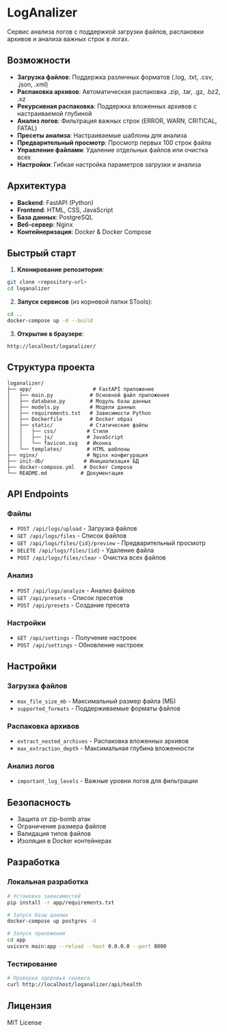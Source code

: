 # LogAnalizer

Сервис анализа логов с поддержкой загрузки файлов, распаковки архивов и анализа важных строк в логах.

## Возможности

- **Загрузка файлов**: Поддержка различных форматов (.log, .txt, .csv, .json, .xml)
- **Распаковка архивов**: Автоматическая распаковка .zip, .tar, .gz, .bz2, .xz
- **Рекурсивная распаковка**: Поддержка вложенных архивов с настраиваемой глубиной
- **Анализ логов**: Фильтрация важных строк (ERROR, WARN, CRITICAL, FATAL)
- **Пресеты анализа**: Настраиваемые шаблоны для анализа
- **Предварительный просмотр**: Просмотр первых 100 строк файла
- **Управление файлами**: Удаление отдельных файлов или очистка всех
- **Настройки**: Гибкая настройка параметров загрузки и анализа

## Архитектура

- **Backend**: FastAPI (Python)
- **Frontend**: HTML, CSS, JavaScript
- **База данных**: PostgreSQL
- **Веб-сервер**: Nginx
- **Контейнеризация**: Docker & Docker Compose

## Быстрый старт

1. **Клонирование репозитория**:
```bash
git clone <repository-url>
cd loganalizer
```

2. **Запуск сервисов** (из корневой папки STools):
```bash
cd ..
docker-compose up -d --build
```

3. **Открытие в браузере**:
```
http://localhost/loganalizer/
```

## Структура проекта

```
loganalizer/
├── app/                    # FastAPI приложение
│   ├── main.py            # Основной файл приложения
│   ├── database.py        # Модуль базы данных
│   ├── models.py          # Модели данных
│   ├── requirements.txt   # Зависимости Python
│   ├── Dockerfile         # Docker образ
│   ├── static/            # Статические файлы
│   │   ├── css/          # Стили
│   │   ├── js/           # JavaScript
│   │   └── favicon.svg   # Иконка
│   └── templates/        # HTML шаблоны
├── nginx/                # Nginx конфигурация
├── init-db/             # Инициализация БД
├── docker-compose.yml   # Docker Compose
└── README.md           # Документация
```

## API Endpoints

### Файлы
- `POST /api/logs/upload` - Загрузка файлов
- `GET /api/logs/files` - Список файлов
- `GET /api/logs/files/{id}/preview` - Предварительный просмотр
- `DELETE /api/logs/files/{id}` - Удаление файла
- `POST /api/logs/files/clear` - Очистка всех файлов

### Анализ
- `POST /api/logs/analyze` - Анализ файлов
- `GET /api/presets` - Список пресетов
- `POST /api/presets` - Создание пресета

### Настройки
- `GET /api/settings` - Получение настроек
- `POST /api/settings` - Обновление настроек

## Настройки

### Загрузка файлов
- `max_file_size_mb` - Максимальный размер файла (МБ)
- `supported_formats` - Поддерживаемые форматы файлов

### Распаковка архивов
- `extract_nested_archives` - Распаковка вложенных архивов
- `max_extraction_depth` - Максимальная глубина вложенности

### Анализ логов
- `important_log_levels` - Важные уровни логов для фильтрации

## Безопасность

- Защита от zip-bomb атак
- Ограничение размера файлов
- Валидация типов файлов
- Изоляция в Docker контейнерах

## Разработка

### Локальная разработка
```bash
# Установка зависимостей
pip install -r app/requirements.txt

# Запуск базы данных
docker-compose up postgres -d

# Запуск приложения
cd app
uvicorn main:app --reload --host 0.0.0.0 --port 8000
```

### Тестирование
```bash
# Проверка здоровья сервиса
curl http://localhost/loganalizer/api/health
```

## Лицензия

MIT License 
